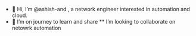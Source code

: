 - 👋 Hi, I’m @ashish-and , a network engineer interested in automation and cloud.
- 🌱 I’m on journey to learn and share
** I’m looking to collaborate on netowrk automation
